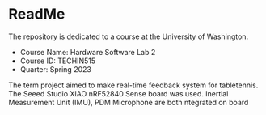 # ReadMe
The repository is dedicated to a course at the University of Washington.
* Course Name: Hardware Software Lab 2
* Course ID: TECHIN515
* Quarter: Spring 2023

The term project aimed to make real-time feedback system for tabletennis. The Seeed Studio XIAO nRF52840 Sense board was used. Inertial Measurement Unit (IMU), PDM Microphone are both ntegrated on board
